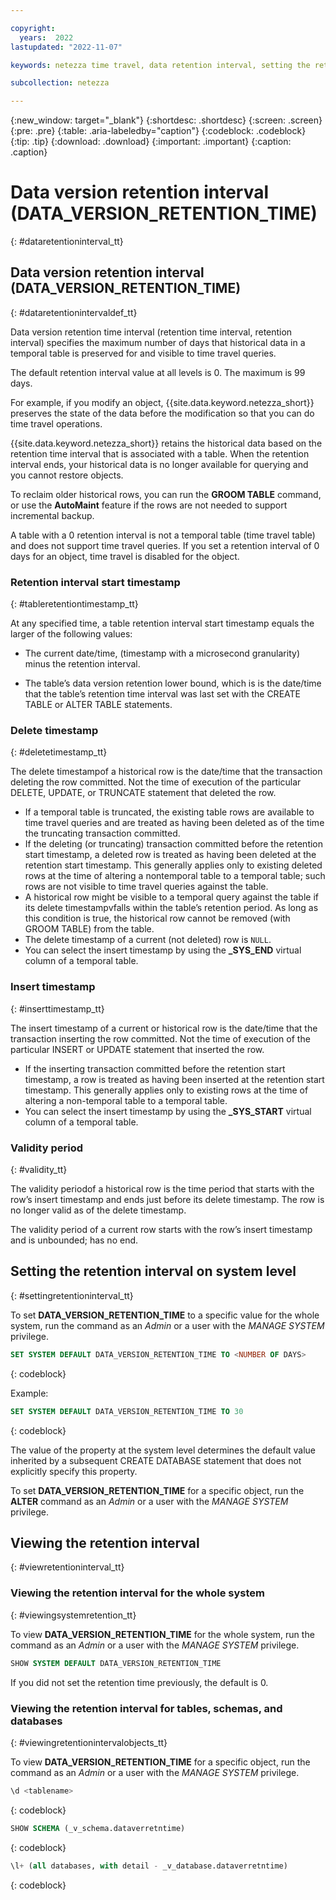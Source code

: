 ```yaml
---

copyright:
  years:  2022
lastupdated: "2022-11-07"

keywords: netezza time travel, data retention interval, setting the retention interval, changing the retention interval

subcollection: netezza

---
```


{:new_window: target="_blank"}
{:shortdesc: .shortdesc}
{:screen: .screen}
{:pre: .pre}
{:table: .aria-labeledby="caption"}
{:codeblock: .codeblock}
{:tip: .tip}
{:download: .download}
{:important: .important}
{:caption: .caption}

# Data version retention interval (**DATA_VERSION_RETENTION_TIME**)
{: #dataretentioninterval_tt}

## Data version retention interval (**DATA_VERSION_RETENTION_TIME**)
{: #dataretentionintervaldef_tt}

Data version retention time interval (retention time interval, retention interval) specifies the maximum number of days that historical data in a temporal table is preserved for and visible to time travel queries.

The default retention interval value at all levels is 0. The maximum is 99 days.

For example, if you modify an object, {{site.data.keyword.netezza_short}} preserves the state of the data before the modification so that you can do time travel operations.

{{site.data.keyword.netezza_short}} retains the historical data based on the retention time interval that is associated with a table. When the retention interval ends, your historical data is no longer available for querying and you cannot restore objects.

To reclaim older historical rows, you can run the **GROOM TABLE** command, or use the **AutoMaint** feature if the rows are not needed to support incremental backup.

A table with a 0 retention interval is not a temporal table (time travel table) and does not support time travel queries. If you set a retention interval of 0 days for an object, time travel is disabled for the object.

### Retention interval start timestamp
{: #tableretentiontimestamp_tt}

At any specified time, a table retention interval start timestamp equals the larger of the following values:

- The current date/time, (timestamp with a microsecond granularity) minus the retention interval.

- The table’s data version retention lower bound, which is is the date/time that the table’s retention time interval was last set with the CREATE TABLE or ALTER TABLE statements.

### Delete timestamp
{: #deletetimestamp_tt}

The delete timestampof a historical row is the date/time that the transaction deleting the row committed. Not the time of execution of the particular DELETE, UPDATE, or TRUNCATE statement that deleted the row.

- If a temporal table is truncated, the existing table rows are available to time travel queries and are treated as having been deleted as of the time the truncating transaction committed.
- If the deleting (or truncating) transaction committed before the retention start timestamp, a deleted row is treated as having been deleted at the retention start timestamp. This generally applies only to existing deleted rows at the time of altering a nontemporal table to a temporal table; such rows are not visible to time travel queries against the table.
- A historical row might be visible to a temporal query against the table if its delete timestampvfalls within the table’s retention period. As long as this condition is true, the historical row cannot be removed (with GROOM TABLE) from the table.
- The delete timestamp of a current (not deleted) row is `NULL`.
- You can select the insert timestamp by using the **_SYS_END** virtual column of a temporal table.

### Insert timestamp
{: #inserttimestamp_tt}

The insert timestamp of a current or historical row is the date/time that the transaction inserting the row committed. Not the time of execution of the particular INSERT or UPDATE statement that inserted the row.

- If the inserting transaction committed  before  the  retention  start timestamp, a row is treated as having been inserted at the retention start timestamp. This generally applies only to existing rows at the time of altering a non-temporal table to a temporal table.
- You can select the insert timestamp by using the **_SYS_START** virtual column of a temporal table.

### Validity period
{: #validity_tt}

The validity periodof a historical row is the time period that starts with the row’s insert timestamp and ends just before its delete timestamp. The row is no longer valid as of the delete timestamp.

The validity period of a current row starts with the row’s insert timestamp and is unbounded; has no end.

## Setting the retention interval on system level
{: #settingretentioninterval_tt}

To set **DATA_VERSION_RETENTION_TIME** to a specific value for the whole system, run the command as an *Admin* or a user with the *MANAGE SYSTEM* privilege.

```sql
SET SYSTEM DEFAULT DATA_VERSION_RETENTION_TIME TO <NUMBER OF DAYS>
```
{: codeblock}

Example:

```sql
SET SYSTEM DEFAULT DATA_VERSION_RETENTION_TIME TO 30
```
{: codeblock}

The value of the property at the system level determines the default value inherited by a subsequent CREATE DATABASE statement that does not explicitly specify this property.

To set **DATA_VERSION_RETENTION_TIME** for a specific object, run the **ALTER** command as an *Admin* or a user with the *MANAGE SYSTEM* privilege.

## Viewing the retention interval
{: #viewretentioninterval_tt}

### Viewing the retention interval for the whole system
{: #viewingsystemretention_tt}

To view **DATA_VERSION_RETENTION_TIME** for the whole system, run the command as an *Admin* or a user with the *MANAGE SYSTEM* privilege.

```sql
SHOW SYSTEM DEFAULT DATA_VERSION_RETENTION_TIME
```

If you did not set the retention time previously, the default is 0.

### Viewing the retention interval for tables, schemas, and databases
{: #viewingretentionintervalobjects_tt}

To view **DATA_VERSION_RETENTION_TIME** for a specific object, run the command as an *Admin* or a user with the *MANAGE SYSTEM* privilege.

```sql
\d <tablename>
```
{: codeblock}

```sql
SHOW SCHEMA (_v_schema.dataverretntime)
```
{: codeblock}

```sql
\l+ (all databases, with detail - _v_database.dataverretntime)
```
{: codeblock}
